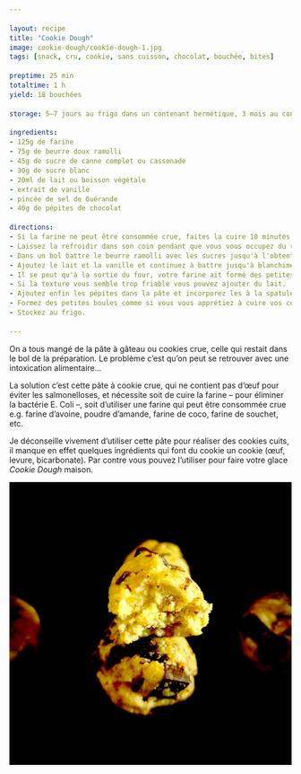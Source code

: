 ```yaml
---

layout: recipe
title: "Cookie Dough"
image: cookie-dough/cookie-dough-1.jpg
tags: [snack, cru, cookie, sans cuisson, chocolat, bouchée, bites]

preptime: 25 min
totaltime: 1 h
yield: 18 bouchées

storage: 5–7 jours au frigo dans un contenant hermétique, 3 mois au congélateur.

ingredients:
- 125g de farine
- 75g de beurre doux ramolli
- 45g de sucre de canne complet ou cassonade
- 30g de sucre blanc
- 20ml de lait ou boisson végétale
- extrait de vanille
- pincée de sel de Guérande 
- 40g de pépites de chocolat

directions:
- Si la farine ne peut être consommée crue, faites la cuire 10 minutes au four préchauffé à 180°C. Certains la passent au micro-ondes ou cuisent dans une sauteuse, le plus important est qu’elle atteigne une température interne d’au moins 160°C pour éliminer les bactéries. 
- Laissez la refroidir dans son coin pendant que vous vous occupez du reste. 
- Dans un bol battre le beurre ramolli avec les sucres jusqu'à l'obtention d'une crème. 
- Ajoutez le lait et la vanille et continuez à battre jusqu'à blanchiment.
- Il se peut qu'à la sortie du four, votre farine ait formé des petites boules. Celles-ci vont être difficiles à incorporer donc le mieux est de la tamiser plusieurs fois avant de la verser dans le bol. Ajoutez le sel et battez ensuite pour incorporer le tout à la crème.
- Si la texture vous semble trop friable vous pouvez ajouter du lait. 
- Ajoutez enfin les pépites dans la pâte et incorporez les à la spatule/maryse.
- Formez des petites boules comme si vous vous apprétiez à cuire vos cookies.
- Stockez au frigo.

---
```


On a tous mangé de la pâte à gâteau ou cookies crue, celle qui restait dans le bol de la préparation. Le problème c’est qu’on peut se retrouver avec une intoxication alimentaire…

La solution c’est cette pâte à cookie crue, qui ne contient pas d’œuf pour éviter les salmonelloses, et nécessite soit de cuire la farine – pour éliminer la bactérie E. Coli –, soit d’utiliser une farine qui peut être consommée crue e.g. farine d’avoine, poudre d’amande, farine de coco, farine de souchet, etc.

Je déconseille vivement d’utiliser cette pâte pour réaliser des cookies cuits, il manque en effet quelques ingrédients qui font du cookie un cookie (œuf, levure, bicarbonate). Par contre vous pouvez l’utiliser pour faire votre glace <i lang="en">Cookie Dough</i> maison.

![Après, forcément, il faut s’attendre à une sensation différente du cookie cuit, raison pour laquelle certaines personnes détestent. On est vraiment sur un mélange cru qui n’offre aucun craquant.](../images/cookie-dough/cookie-dough-2.jpg)